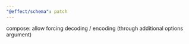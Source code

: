 ```yaml
---
"@effect/schema": patch
---
```


compose: allow forcing decoding / encoding (through additional options argument)
